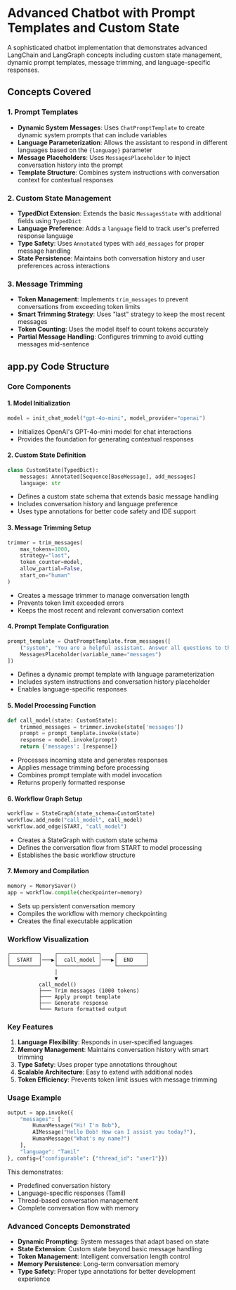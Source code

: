 # Advanced Chatbot with Prompt Templates and Custom State

A sophisticated chatbot implementation that demonstrates advanced LangChain and LangGraph concepts including custom state management, dynamic prompt templates, message trimming, and language-specific responses.

## Concepts Covered

### 1. **Prompt Templates**
- **Dynamic System Messages**: Uses `ChatPromptTemplate` to create dynamic system prompts that can include variables
- **Language Parameterization**: Allows the assistant to respond in different languages based on the `{language}` parameter
- **Message Placeholders**: Uses `MessagesPlaceholder` to inject conversation history into the prompt
- **Template Structure**: Combines system instructions with conversation context for contextual responses

### 2. **Custom State Management**
- **TypedDict Extension**: Extends the basic `MessagesState` with additional fields using `TypedDict`
- **Language Preference**: Adds a `language` field to track user's preferred response language
- **Type Safety**: Uses `Annotated` types with `add_messages` for proper message handling
- **State Persistence**: Maintains both conversation history and user preferences across interactions

### 3. **Message Trimming**
- **Token Management**: Implements `trim_messages` to prevent conversations from exceeding token limits
- **Smart Trimming Strategy**: Uses "last" strategy to keep the most recent messages
- **Token Counting**: Uses the model itself to count tokens accurately
- **Partial Message Handling**: Configures trimming to avoid cutting messages mid-sentence

## app.py Code Structure

### **Core Components**

#### 1. **Model Initialization**
```python
model = init_chat_model("gpt-4o-mini", model_provider="openai")
```
- Initializes OpenAI's GPT-4o-mini model for chat interactions
- Provides the foundation for generating contextual responses

#### 2. **Custom State Definition**
```python
class CustomState(TypedDict):
    messages: Annotated[Sequence[BaseMessage], add_messages]
    language: str
```
- Defines a custom state schema that extends basic message handling
- Includes conversation history and language preference
- Uses type annotations for better code safety and IDE support

#### 3. **Message Trimming Setup**
```python
trimmer = trim_messages(
    max_tokens=1000,
    strategy="last",
    token_counter=model,
    allow_partial=False,
    start_on="human"
)
```
- Creates a message trimmer to manage conversation length
- Prevents token limit exceeded errors
- Keeps the most recent and relevant conversation context

#### 4. **Prompt Template Configuration**
```python
prompt_template = ChatPromptTemplate.from_messages([
    ("system", "You are a helpful assistant. Answer all questions to the best of your ability in {language}."),
    MessagesPlaceholder(variable_name="messages")
])
```
- Defines a dynamic prompt template with language parameterization
- Includes system instructions and conversation history placeholder
- Enables language-specific responses

#### 5. **Model Processing Function**
```python
def call_model(state: CustomState):
    trimmed_messages = trimmer.invoke(state['messages'])
    prompt = prompt_template.invoke(state)
    response = model.invoke(prompt)
    return {'messages': [response]}
```
- Processes incoming state and generates responses
- Applies message trimming before processing
- Combines prompt template with model invocation
- Returns properly formatted response

#### 6. **Workflow Graph Setup**
```python
workflow = StateGraph(state_schema=CustomState)
workflow.add_node("call_model", call_model)
workflow.add_edge(START, "call_model")
```
- Creates a StateGraph with custom state schema
- Defines the conversation flow from START to model processing
- Establishes the basic workflow structure

#### 7. **Memory and Compilation**
```python
memory = MemorySaver()
app = workflow.compile(checkpointer=memory)
```
- Sets up persistent conversation memory
- Compiles the workflow with memory checkpointing
- Creates the final executable application

### **Workflow Visualization**

```
┌─────────┐    ┌─────────────┐    ┌─────────┐
│  START  │───▶│  call_model │───▶│  END    │
└─────────┘    └─────────────┘    └─────────┘
               │
               ▼
          call_model()
          ├─── Trim messages (1000 tokens)
          ├─── Apply prompt template
          ├─── Generate response
          └─── Return formatted output
```

### **Key Features**

1. **Language Flexibility**: Responds in user-specified languages
2. **Memory Management**: Maintains conversation history with smart trimming
3. **Type Safety**: Uses proper type annotations throughout
4. **Scalable Architecture**: Easy to extend with additional nodes
5. **Token Efficiency**: Prevents token limit issues with message trimming

### **Usage Example**

```python
output = app.invoke({
    "messages": [
        HumanMessage("Hi! I'm Bob"),
        AIMessage("Hello Bob! How can I assist you today?"),
        HumanMessage("What's my name?")
    ],
    "language": "Tamil"
}, config={"configurable": {"thread_id": "user1"}})
```

This demonstrates:
- Predefined conversation history
- Language-specific responses (Tamil)
- Thread-based conversation management
- Complete conversation flow with memory

### **Advanced Concepts Demonstrated**

- **Dynamic Prompting**: System messages that adapt based on state
- **State Extension**: Custom state beyond basic message handling
- **Token Management**: Intelligent conversation length control
- **Memory Persistence**: Long-term conversation memory
- **Type Safety**: Proper type annotations for better development experience
